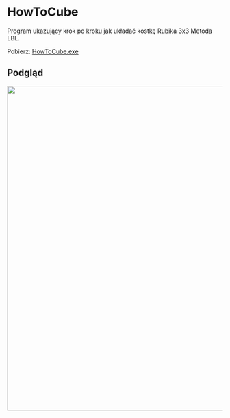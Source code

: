 # HowToCube
Program ukazujący krok po kroku jak układać kostkę Rubika 3x3
Metoda LBL.

Pobierz: <a href="https://github.com/semazurek/HowToCube/raw/main/HowToCube.exe">HowToCube.exe</a>

## Podgląd

<img src="https://user-images.githubusercontent.com/85984736/158049838-2c300bce-a784-4d82-b175-2ea0cb352dad.png" width="760">
